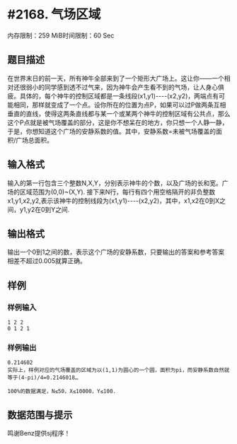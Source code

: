 # #2168. 气场区域

内存限制：259 MiB时间限制：60 Sec

## 题目描述

在世界末日的前一天，所有神牛全部来到了一个矩形大广场上。这让你&mdash;&mdash;一个相对还很弱小的同学感到透不过气来，因为神牛会产生看不到的气场，让人身心俱疲。具体的，每个神牛的控制区域都是一条线段(x1,y1)----(x2,y2)，两端点有可能相同，那样就变成了一个点。设你所在的位置为点P，如果可以过P做两条互相垂直的直线，使得这两条直线都与某一个或某两个神牛的控制区域有公共点，那么这个P点就是被气场覆盖的部分，这是你不想呆在的地方，你只想一个人静一静，于是，你想知道这个广场的安静系数的值。其中，安静系数=未被气场覆盖的面积/广场总面积。

## 输入格式

输入的第一行包含三个整数N,X,Y，分别表示神牛的个数，以及广场的长和宽。广场的区域范围为(0,0)~(X,Y). 接下来N行，每行有四个用空格隔开的非负整数x1,y1,x2,y2,表示该神牛的控制线段为(x1,y1)----(x2,y2)，其中，x1,x2在0到X之间，y1,y2在0到Y之间.

## 输出格式

输出一个0到1之间的数，表示这个广场的安静系数，只要输出的答案和参考答案相差不超过0.005就算正确。

## 样例

### 样例输入

    
    1 2 2
    0 1 2 1
    

### 样例输出

    
    0.214602
    实际上，样例对应的气场覆盖的区域为以(1,1)为圆心的一个圆，面积为pi，而安静系数自然就等于(4-pi)/4=0.2146018…
    
    100%的数据满足，N≤50，X≤10000，Y≤100. 
    
    

## 数据范围与提示

鸣谢Benz提供sj程序！
